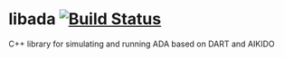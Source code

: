 # libada [![Build Status](https://travis-ci.com/personalrobotics/libada.svg?token=pWnjqKx8jRYimj8sy6pQ&branch=master)](https://travis-ci.com/personalrobotics/libada)

C++ library for simulating and running ADA based on DART and AIKIDO
